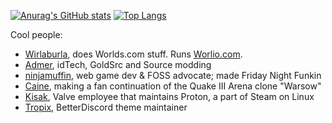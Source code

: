 [![Anurag's GitHub stats](https://github-readme-stats.vercel.app/api?username=bonkmaykrq&show_icons=true&theme=cobalt)](https://github.com/anuraghazra/github-readme-stats)
[![Top Langs](https://github-readme-stats.vercel.app/api/top-langs/?username=bonkmaykrq&layout=compact&show_icons=true&theme=cobalt)](https://github.com/anuraghazra/github-readme-stats)

Cool people:  
- [Wirlaburla](https://github.com/Wirlaburla), does Worlds.com stuff. Runs [Worlio.com](https://worlio.com/about).
- [Admer](https://github.com/Admer456), idTech, GoldSrc and Source modding
- [ninjamuffin](https://github.com/ninjamuffin99), web game dev & FOSS advocate; made Friday Night Funkin
- [Caine](https://github.com/Warfork), making a fan continuation of the Quake III Arena clone "Warsow"
- [Kisak](https://github.com/kisak-valve), Valve employee that maintains Proton, a part of Steam on Linux
- [Tropix](https://github.com/Tropix126), BetterDiscord theme maintainer
